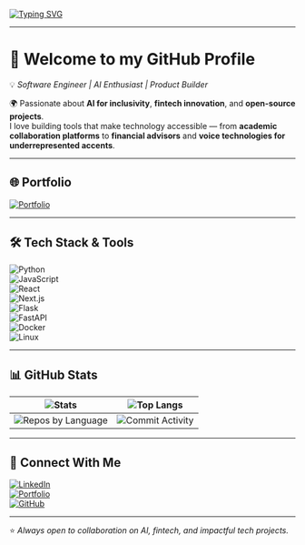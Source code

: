 <!-- Typing SVG -->
[![Typing SVG](https://readme-typing-svg.herokuapp.com?font=Fira+Code&pause=1000&color=4FF7FF&center=true&vCenter=true&width=600&lines=Hi%2C+I'm+Kinga+Hinzano;Software+Engineer+%7C+AI+Enthusiast;Building+Inclusive+%26+Impactful+Tech;Always+Learning+%26+Sharing)](https://git.io/typing-svg)

---

# 👋 Welcome to my GitHub Profile  

💡 *Software Engineer | AI Enthusiast | Product Builder*  

🌍 Passionate about **AI for inclusivity**, **fintech innovation**, and **open-source projects**.  
I love building tools that make technology accessible — from **academic collaboration platforms** to **financial advisors** and **voice technologies for underrepresented accents**.  

---

## 🌐 Portfolio  
[![Portfolio](https://img.shields.io/badge/🌐-Visit_My_Portfolio-4FF7FF?style=for-the-badge)](https://hinzano.netlify.app)  

---

## 🛠 Tech Stack & Tools  

![Python](https://img.shields.io/badge/Python-3776AB?style=for-the-badge&logo=python&logoColor=white)  
![JavaScript](https://img.shields.io/badge/JavaScript-F7DF1E?style=for-the-badge&logo=javascript&logoColor=black)  
![React](https://img.shields.io/badge/React-20232A?style=for-the-badge&logo=react&logoColor=61DAFB)  
![Next.js](https://img.shields.io/badge/Next.js-000000?style=for-the-badge&logo=nextdotjs&logoColor=white)  
![Flask](https://img.shields.io/badge/Flask-000000?style=for-the-badge&logo=flask&logoColor=white)  
![FastAPI](https://img.shields.io/badge/FastAPI-009688?style=for-the-badge&logo=fastapi&logoColor=white)  
![Docker](https://img.shields.io/badge/Docker-2496ED?style=for-the-badge&logo=docker&logoColor=white)  
![Linux](https://img.shields.io/badge/Linux-FCC624?style=for-the-badge&logo=linux&logoColor=black)  

---

## 📊 GitHub Stats  

| ![Stats](https://github-readme-stats.vercel.app/api?username=Khin-96&show_icons=true&theme=tokyonight) | ![Top Langs](https://github-readme-stats.vercel.app/api/top-langs/?username=Khin-96&layout=compact&theme=tokyonight) |
|---|---|
| ![Repos by Language](https://github-profile-summary-cards.vercel.app/api/cards/repos-per-language?username=Khin-96&theme=tokyonight) | ![Commit Activity](https://github-profile-summary-cards.vercel.app/api/cards/productive-time?username=Khin-96&theme=tokyonight) |

---

## 🔗 Connect With Me  

[![LinkedIn](https://img.shields.io/badge/LinkedIn-0077B5?style=for-the-badge&logo=linkedin&logoColor=white)](https://www.linkedin.com/in/chris-kinga/)  
[![Portfolio](https://img.shields.io/badge/Portfolio-000000?style=for-the-badge&logo=vercel&logoColor=white)](https://hinzano.netlify.app)  
[![GitHub](https://img.shields.io/badge/GitHub-100000?style=for-the-badge&logo=github&logoColor=white)](https://github.com/Khin-96)  

---

⭐️ *Always open to collaboration on AI, fintech, and impactful tech projects.*  
